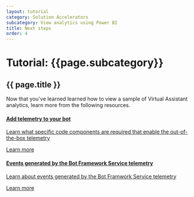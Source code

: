 ```yaml
---
layout: tutorial
category: Solution Accelerators
subcategory: View analytics using Power BI
title: Next steps
order: 4
---
```


# Tutorial: {{page.subcategory}}

## {{ page.title }}

Now that you've learned learned how to view a sample of Virtual Assistant analytics, learn more from the following resources.

<div class="card-deck">
    <a href="https://docs.microsoft.com/en-us/azure/bot-service/bot-builder-telemetry?view=azure-bot-service-4.0" class="card">
        <div class="card-body">
            <h4 class="card-title">Add telemetry to your bot</h4>
            <p class="card-text">Learn what specific code components are required that enable the out-of-the-box telemetry</p>
        </div>
        <div class="card-footer">
            <div class="btn btn-primary">Learn more</div>
        </div>
    </a>
    <a href="https://docs.microsoft.com/en-us/azure/bot-service/bot-builder-telemetry-reference?view=azure-bot-service-4.0" class="card">
        <div class="card-body">
            <h4 class="card-title">Events generated by the Bot Framework Service telemetry</h4>
            <p class="card-text">Learn about events generated by the Bot Framwork Service telemetry</p>
        </div>
        <div class="card-footer">
            <div class="btn btn-primary">Learn more</div>
        </div>
    </a>
</div>